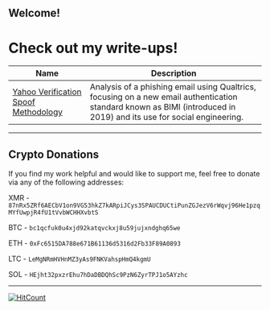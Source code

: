 ## Welcome!
# Check out my write-ups!

| Name                                                                 | Description                                                                                   |
|----------------------------------------------------------------------|-----------------------------------------------------------------------------------------------|
| [Yahoo Verification Spoof Methodology](https://gist.github.com/harborseals/e1be010099fa3283e1ec61b0b8ba4902) | Analysis of a phishing email using Qualtrics, focusing on a new email authentication standard known as BIMI (introduced in 2019) and its use for social engineering.|

---

## Crypto Donations
If you find my work helpful and would like to support me, feel free to donate via any of the following addresses:

XMR - ``87nRx5ZRf6AECbV1on9VG53hkZ7kARpiJCys3SPAUCDUCtiPunZGJezV6rWqvj96He1pzqMYfUwpjR4fU1tVvbWCHHXvbtS``

BTC - ``bc1qcfuk0u4xjd92katqvckxj8u59jujxndghq65we``

ETH - ``0xFc6515DA788e671B61136d5316d2Fb33F89A0893``

LTC - ``LeMgNRmHVHnMZ3yAs9FNKVahspHmQ4kgmU``

SOL - ``HEjht32pxzrEhu7hDaDBDQhSc9PzN6ZyrTPJ1o5AYzhc``

---

  [![HitCount](https://hits.dwyl.com/harborseals/harborseals.svg?style=flat&show=unique)](http://hits.dwyl.com/harborseals/harborseals)
